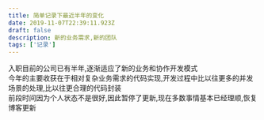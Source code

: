 ```yaml
---
title: 简单记录下最近半年的变化
date: 2019-11-07T22:39:11.923Z
draft: false
description: 新的业务需求,新的团队
tags: ['记录']
---
```


入职目前的公司已有半年,逐渐适应了新的业务和协作开发模式  
今年的主要收获在于相对复杂业务需求的代码实现,开发过程中比以往更多的并发场景的处理,比以往更合理的代码封装  
前段时间因为个人状态不是很好,因此暂停了更新,现在多数事情基本已经理顺,恢复博客更新